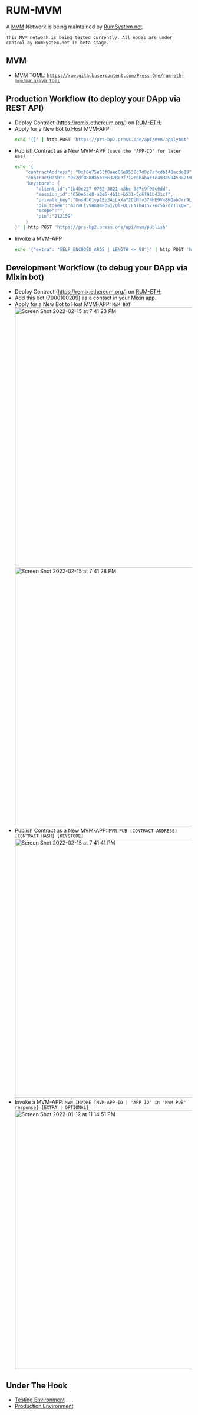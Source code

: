 # RUM-MVM

A [MVM](https://github.com/MixinNetwork/trusted-group/tree/master/mvm/) Network is being maintained by [RumSystem.net](RumSystem.net).

`This MVM network is being tested currently. All nodes are under control by RumSystem.net in beta stage.`

## MVM

- MVM TOML: [`https://raw.githubusercontent.com/Press-One/rum-eth-mvm/main/mvm.toml`](https://raw.githubusercontent.com/Press-One/rum-eth-mvm/main/mvm.toml)

## Production Workflow (to deploy your DApp via REST API)

- Deploy Contract (https://remix.ethereum.org/) on [RUM-ETH](RUM-ETH.md);
- Apply for a New Bot to Host MVM-APP
    ```bash
    echo '{}' | http POST 'https://prs-bp2.press.one/api/mvm/applybot'
    ```
- Publish Contract as a New MVM-APP `(save the 'APP-ID' for later use)`
    ```bash
    echo '{
        "contractAddress": "0xf0e75e53f0aec66e9536c7d9c7afcdb140acde19",
        "contractHash": "0x2df088da5a766320e3f712c0babac1e493899453a719fe9b1578d44350d7499a",
        "keystore": {
            "client_id":"1b40c257-0752-3821-a8bc-387c9f95c6dd",
            "session_id":"650e5ad0-a3e5-4b1b-b531-5c6f91b431cf",
            "private_key":"DnsHbO1yp1Ez3AiLxXaY2DbMfy374HE9VmBKQabJrr9LLvlrwvtxY8/DeY+BKWZUiSbhh8Hk0gfw/uOJBWUz8w==",
            "pin_token":"m2r8LiVVHnQmFbSj/QlFQL7ENIh415Z+oc5o/dZ11xQ=",
            "scope":"",
            "pin":"212159"
        }
    }' | http POST 'https://prs-bp2.press.one/api/mvm/publish'
    ```
- Invoke a MVM-APP
    ```bash
    echo '{"extra": "SELF_ENCODED_ARGS | LENGTH <= 98"}' | http POST 'https://prs-bp2.press.one/api/mvm/[APP-ID]/invoke'
    ```

## Development Workflow (to debug your DApp via Mixin bot)

- Deploy Contract (https://remix.ethereum.org/) on [RUM-ETH](RUM-ETH.md);
- Add this bot (7000100209) as a contact in your Mixin app.
- Apply for a New Bot to Host MVM-APP: `MVM BOT`
    <img width="700" alt="Screen Shot 2022-02-15 at 7 41 23 PM" src="https://user-images.githubusercontent.com/233022/154175020-9a1ab4ea-c848-492f-891c-897446edb388.png">
    <img width="700" alt="Screen Shot 2022-02-15 at 7 41 28 PM" src="https://user-images.githubusercontent.com/233022/154175069-8965d655-772d-4729-ab8d-badefaa7293f.png">
- Publish Contract as a New MVM-APP: `MVM PUB [CONTRACT ADDRESS] [CONTRACT HASH] [KEYSTORE]`
    <img width="700" alt="Screen Shot 2022-02-15 at 7 41 41 PM" src="https://user-images.githubusercontent.com/233022/154175119-cb85bff0-1424-4dec-a462-60af5fcaedff.png">
- Invoke a MVM-APP: `MVM INVOKE [MVM-APP-ID | 'APP ID' in 'MVM PUB' response] [EXTRA | OPTIONAL]`
    <img width="700" alt="Screen Shot 2022-01-12 at 11 14 51 PM" src="https://user-images.githubusercontent.com/233022/157370763-a486563b-3b10-475c-933e-fbfda239caba.png">


## Under The Hook

- [Testing Environment](TEST_ENV.md)
- [Production Environment](PROD_ENV.md)
